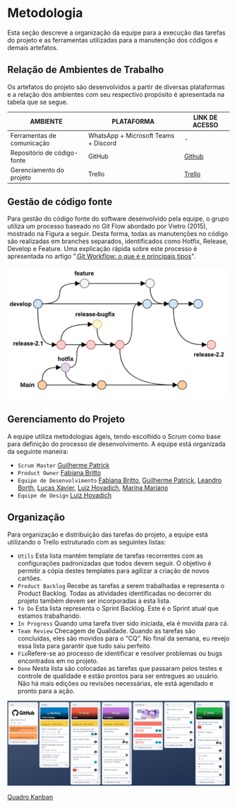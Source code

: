 
# Metodologia

Esta seção descreve a organização da equipe para a execução das tarefas do projeto e as ferramentas utilizadas para a manutenção dos códigos e demais artefatos.

## Relação de Ambientes de Trabalho

Os artefatos do projeto são desenvolvidos a partir de diversas plataformas e a relação dos ambientes com seu respectivo propósito é apresentada na tabela que se segue. 

|      AMBIENTE               |  PLATAFORMA  |LINK DE ACESSO         |
|-----------------------------|--------------|----------------------------------------|
| Ferramentas de comunicação  | WhatsApp + Microsoft Teams + Discord | -
| Repositório de código-fonte | GitHub                               | [Github](https://github.com/ICEI-PUC-Minas-PMV-ADS/pmv-ads-2024-1-e2-proj-int-t3-grupo-05)|
| Gerenciamento do projeto    | Trello                               | [Trello](https://trello.com/b/sq4C8zR3/projeto-eixo-2-grupo-05)|


## Gestão de código fonte

Para gestão do código fonte do software desenvolvido pela equipe, o grupo utiliza um processo baseado no Git Flow abordado por Vietro (2015), mostrado na Figura a seguir. Desta forma, todas as manutenções no código são realizadas em branches separados, identificados como Hotfix, Release, Develop e Feature. Uma explicação rápida sobre este processo é apresentada no artigo ".[Git Workflow: o que é e principais tipos](https://www.zup.com.br/blog/git-workflow)".

![git flow](img/Git-Flow.png)


## Gerenciamento do Projeto
A equipe utiliza metodologias ágeis, tendo escolhido o Scrum como base para definição do processo de desenvolvimento.
A equipe está organizada da seguinte maneira:

- `Scrum Master` [Guilherme Patrick](https://github.com/guilhermepatrick)
- `Product Owner` [Fabiana Britto](https://github.com/FabianaBritto)
- `Equipe de Desenvolvimento` [Fabiana Britto](https://github.com/FabianaBritto), [Guilherme Patrick](https://github.com/guilhermepatrick), [Leandro Borth](https://github.com/leandroborth), [Lucas Xavier](https://github.com/xavierlbx), [Luiz Hovadich](https://github.com/luiz-hovadich), [Marina Mariano](https://github.com/marinadionysio1)
- `Equipe de Design` [Luiz Hovadich](https://github.com/luiz-hovadich)

## Organização

Para organização e distribuição das tarefas do projeto, a equipe está utilizando o Trello estruturado com as seguintes listas: 

- `Utils` Esta lista mantém template de tarefas recorrentes com as configurações padronizadas que todos devem seguir. O objetivo é permitir a cópia destes templates para agilizar a criação de novos cartões.
- `Product Backlog` Recebe as tarefas a serem trabalhadas e representa o Product Backlog. Todas as atividades identificadas no decorrer do projeto também devem ser incorporadas a esta lista.
- `To Do` Esta lista representa o Sprint Backlog. Este é o Sprint atual que estamos trabalhando.
- `In Progress` Quando uma tarefa tiver sido iniciada, ela é movida para cá.
- `Team Review` Checagem de Qualidade. Quando as tarefas são concluídas, eles são movidos para o “CQ”. No final da semana, eu revejo essa lista para garantir que tudo saiu perfeito.
- `Fix`Refere-se ao processo de identificar e resolver problemas ou bugs encontrados em no projeto.
- `Done` Nesta lista são colocadas as tarefas que passaram pelos testes e controle de qualidade e estão prontos para ser entregues ao usuário. Não há mais edições ou revisões necessárias, ele está agendado e pronto para a ação.

![Quadro kanban](img/trello.png)

[Quadro Kanban](https://trello.com/b/sq4C8zR3/projeto-eixo-2-grupo-05)
